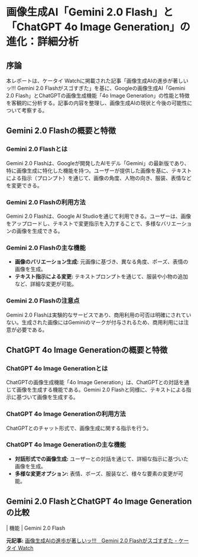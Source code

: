 # 画像生成AI「Gemini 2.0 Flash」と「ChatGPT 4o Image Generation」の進化：詳細分析

## 序論

本レポートは、ケータイ Watchに掲載された記事「画像生成AIの進歩が著しいッ!!! Gemini 2.0 Flashがスゴすぎた」を基に、Googleの画像生成AI「Gemini 2.0 Flash」とChatGPTの画像生成機能「4o Image Generation」の性能と特徴を客観的に分析する。記事の内容を整理し、画像生成AIの現状と今後の可能性について考察する。

## Gemini 2.0 Flashの概要と特徴

### Gemini 2.0 Flashとは

Gemini 2.0 Flashは、Googleが開発したAIモデル「Gemini」の最新版であり、特に画像生成に特化した機能を持つ。ユーザーが提供した画像を基に、テキストによる指示（プロンプト）を通じて、画像の角度、人物の向き、服装、表情などを変更できる。

### Gemini 2.0 Flashの利用方法

Gemini 2.0 Flashは、Google AI Studioを通じて利用できる。ユーザーは、画像をアップロードし、テキストで変更指示を入力することで、多様なバリエーションの画像を生成できる。

### Gemini 2.0 Flashの主な機能

* **画像のバリエーション生成:** 元画像に基づき、異なる角度、ポーズ、表情の画像を生成。
* **テキスト指示による変更:** テキストプロンプトを通じて、服装や小物の追加など、詳細な変更が可能。

### Gemini 2.0 Flashの注意点

Gemini 2.0 Flashは実験的なサービスであり、商用利用の可否は明確にされていない。生成された画像にはGeminiのマークが付与されるため、商用利用には注意が必要である。

## ChatGPT 4o Image Generationの概要と特徴

### ChatGPT 4o Image Generationとは

ChatGPTの画像生成機能「4o Image Generation」は、ChatGPTとの対話を通じて画像を生成する機能である。Gemini 2.0 Flashと同様に、テキストによる指示に基づいて画像を生成する。

### ChatGPT 4o Image Generationの利用方法

ChatGPTとのチャット形式で、画像生成に関する指示を行う。

### ChatGPT 4o Image Generationの主な機能

* **対話形式での画像生成:** ユーザーとの対話を通じて、詳細な指示に基づいた画像を生成。
* **多様な変更オプション:** 表情、ポーズ、服装など、様々な要素の変更が可能。

## Gemini 2.0 FlashとChatGPT 4o Image Generationの比較

| 機能 | Gemini 2.0 Flash 

**元記事:** [画像生成AIの進歩が著しいッ!!!　Gemini 2.0 Flashがスゴすぎた - ケータイ Watch](https://k-tai.watch.impress.co.jp/docs/column/stapa/2003865.html)